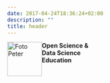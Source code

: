```yaml
---
date: 2017-04-24T18:36:24+02:00
description: ""
title: header
---
```


<img src="/img/petzi.jpg" alt="Foto Peter"
        style="width: 80px; height 80px; float: left"/>

<strong>Open Science &<br />Data Science<br />Education<br /></strong>

